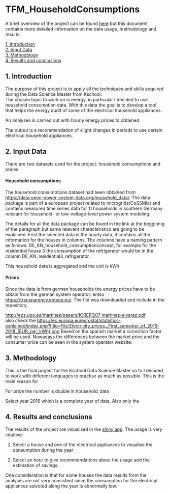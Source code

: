 # TFM_HouseholdConsumptions
A brief overview of the project can be found [here](https://aroagm.github.io/) but this document contains more detailed information on the data usage, methodology and results.

[1. Introduction](#1._Introduction) <br>
[2. Input Data](#2._Input_Data) <br>
[3. Methodology](#3._Methodology) <br>
[4. Results and conclusions](#4._Results_and_conclusions)

## 1. Introduction
The purpose of this project is to apply all the techniques and skills acquired during the Data Science Master from Kschool.  
The chosen topic to work on is energy, in particular I decided to use household consumption data. With this data the goal is to develop a tool that helps the energy audit of some of the electrical household appliances.

An analyses is carried out with hourly energy prices to obtained 

The output is a recommendation of slight changes in periods to use certain electrical household appliances.

## 2. Input Data

There are two datasets used for the project: household consumptions and  prices. 

#### Household consumptions

The household consumptions dataset had been obtained from https://data.open-power-system-data.org/household_data/. The data package is part of a european project related to microgrids(CoSSMic) and contains measured time series data for 11 households in southern Germany relevant for household- or low-voltage-level power system modeling. 

The details for all the data package can be found in the link at the begginnig of the paragraph but same relevant characteristics are going to be explained. First the selected data is the hourly data, it contains all the information for the houses in columns. The columns have a naming pattern as follows: DE_KN_household_consumptionconcept, for example for the residential house 3 the consumption of the refrigerator would be in the column DE_KN_residential3_refrigerator. 

This household data is aggregated and the unit is kWh

#### Prices

Since the data is from german households the energy prices have to be obtain from the german system operator: entso https://transparency.entsoe.eu/. The file was downloaded and include in the repository,  


http://eps.upo.es/martinez/papers/ICREPQ07_martinez-alvarez.pdf
<br>
also check the https://ec.europa.eu/eurostat/statistics-explained/index.php?title=File:Electricity_prices,_First_semester_of_2016-2018_(EUR_per_kWh).png
Based on the spanish market a correction factor will be used. Nowadays the differences between the market price and the consumer price can be seen in the system operator website:
## 3. Methodology
This is the final project for the Kschool Data Science Master so to I decided to work with different languages to practise as much as possible. This is the main reason for 

For price the number is double in household_data

Select year 2016 which is a complete year of data. Also only the 
## 4. Results and conclusions
The results of the project are visualised in the [shiny app](https://aroagm.shinyapps.io/Household_consum/). The usage is very intuitive:

 1. Select a house and one of the electrical appliances to visualise the consumption during the year

 2. Select an hour to give recommendations about the usage and the estimation of savings.

One consideration is that for some houses the data results from the analyses are not very consistent since the consumption for the electrical appliances selected along the year is abnormally low.

